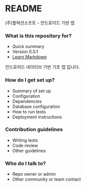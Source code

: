 # README #

(주)플럭션소프트 - 안드로이드 기반 앱

### What is this repository for? ###

* Quick summary
* Version 0.0.1
* [Learn Markdown](https://bitbucket.org/tutorials/markdowndemo)

안드로이드 네이티브 기반 기초 앱 입니다.


### How do I get set up? ###

* Summary of set up
* Configuration
* Dependencies
* Database configuration
* How to run tests
* Deployment instructions

### Contribution guidelines ###

* Writing tests
* Code review
* Other guidelines

### Who do I talk to? ###

* Repo owner or admin
* Other community or team contact
